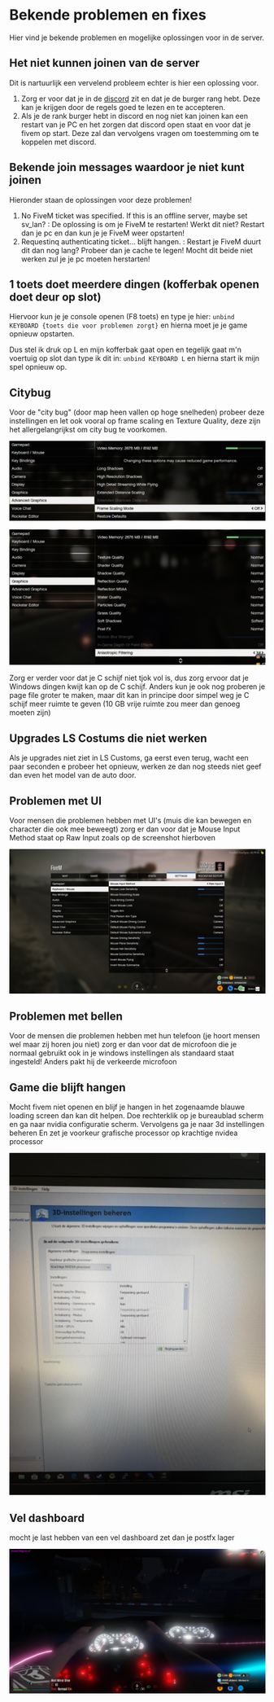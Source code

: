 # Bekende problemen en fixes

Hier vind je bekende problemen en mogelijke oplossingen voor in de server.

## Het niet kunnen joinen van de server

Dit is nartuurlijk een vervelend probleem echter is hier een oplossing voor.

1. Zorg er voor dat je in de [discord](discord.tdafivem.nl) zit en dat je de burger rang hebt. Deze kan je krijgen door de regels goed te lezen en te accepteren.
2. Als je de rank burger hebt in discord en nog niet kan joinen kan een restart van je PC en het zorgen dat discord open staat en voor dat je fivem op start. Deze zal dan vervolgens vragen om toestemming om te koppelen met discord.

## Bekende join messages waardoor je niet kunt joinen

Hieronder staan de oplossingen voor deze problemen!

1. No FiveM ticket was specified. If this is an offline server, maybe set sv_lan? : De oplossing is om je FiveM te restarten! Werkt dit niet? Restart dan je pc en dan kun je je FiveM weer opstarten!
2. Requestinq authenticating ticket... blijft hangen. : Restart je FiveM duurt dit dan nog lang? Probeer dan je cache te legen! Mocht dit beide niet werken zul je je pc moeten herstarten!

## 1 toets doet meerdere dingen (kofferbak openen doet deur op slot)

Hiervoor kun je je console openen (F8 toets) en type je hier: `unbind KEYBOARD {toets die voor problemen zorgt}` en hierna moet je je game opnieuw opstarten.

Dus stel ik druk op L en mijn kofferbak gaat open en tegelijk gaat m'n voertuig op slot dan type ik dit in: `unbind KEYBOARD L` en hierna start ik mijn spel opnieuw op.

## Citybug

Voor de "city bug" (door map heen vallen op hoge snelheden) probeer deze instellingen en let ook vooral op frame scaling en Texture Quality, deze zijn het allergelangrijkst om city bug te voorkomen.

![Advanced_graphics](img/setting-1.png)

![Graphics](img/setting-2.png)

Zorg er verder voor dat je C schijf niet tjok vol is, dus zorg ervoor dat je Windows dingen kwijt kan op de C schijf. Anders kun je ook nog proberen je page file groter te maken, maar dit kan in principe door simpel weg je C schijf meer ruimte te geven (10 GB vrije ruimte zou meer dan genoeg moeten zijn)

## Upgrades LS Costums die niet werken

Als je upgrades niet ziet in LS Customs, ga eerst even terug, wacht een paar seconden e probeer het opnieuw, werken ze dan nog steeds niet geef dan even het model van de auto door.

## Problemen met UI

Voor mensen die problemen hebben met UI's (muis die kan bewegen en character die ook mee beweegt) zorg er dan voor dat je Mouse Input Method staat op Raw Input zoals op de screenshot hierboven

![Mouse-settings](img/setting-3.png)

## Problemen met bellen

Voor de mensen die problemen hebben met hun telefoon (je hoort mensen wel maar zij horen jou niet) zorg er dan voor dat de microfoon die je normaal gebruikt ook in je windows instellingen als standaard staat ingesteld! Anders pakt hij de verkeerde microfoon

## Game die blijft hangen

Mocht fivem niet openen en blijf je hangen in het zogenaamde blauwe loading screen dan kan dit helpen.
Doe rechterklik op je bureaublad scherm en ga naar nvidia configuratie scherm. Vervolgens ga je naar 3d instellingen beheren
En zet je voorkeur grafische processor op krachtige nvidea processor

![3d-settings](img/setting-4.jpg)

## Vel dashboard

mocht je last hebben van een vel dashboard zet dan je postfx lager

![dashboard](img/dashboard.png)
